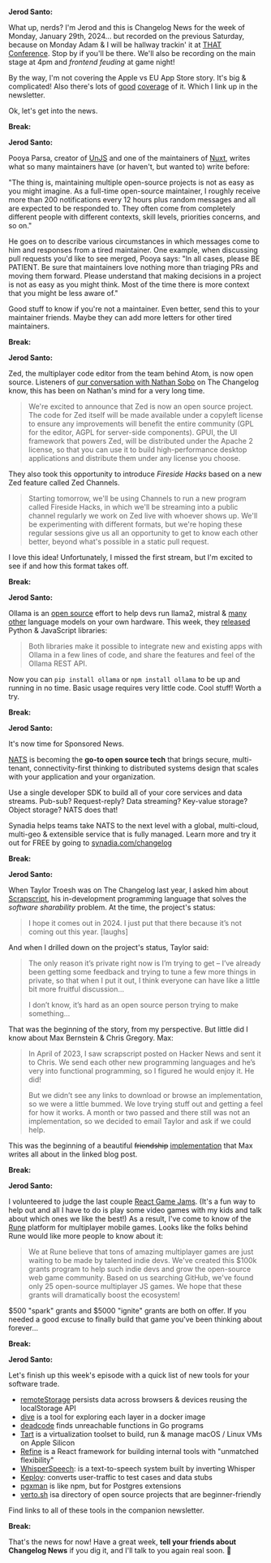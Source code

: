 **Jerod Santo:**

What up, nerds? I'm Jerod and this is Changelog News for the week of Monday, January 29th, 2024... but recorded on the previous Saturday, because on Monday Adam & I will be hallway trackin' it at [THAT Conference](https://thatconference.com/tx/2024/). Stop by if you'll be there. We'll also be recording on the main stage at 4pm and _frontend feuding_ at game night!

By the way, I'm not covering the Apple vs EU App Store story. It's big & complicated! Also there's lots of [good](https://daringfireball.net/2024/01/apples_plans_for_the_dma) [coverage](https://www.theverge.com/2024/1/26/24051823/apple-third-party-app-stores-50-cent-fee) of it. Which I link up in the newsletter.

Ok, let's get into the news.

**Break:**

**Jerod Santo:**

Pooya Parsa, creator of [UnJS](https://unjs.io) and one of the maintainers of [Nuxt](https://github.com/nuxt/nuxt), writes what so many maintainers have (or haven't, but wanted to) write before:

"The thing is, maintaining multiple open-source projects is not as easy as you might imagine. As a full-time open-source maintainer, I roughly receive more than 200 notifications every 12 hours plus random messages and all are expected to be responded to. They often come from completely different people with different contexts, skill levels, priorities concerns, and so on."

He goes on to describe various circumstances in which messages come to him and responses from a tired maintainer. One example, when discussing pull requests you'd like to see merged, Pooya says: "In all cases, please BE PATIENT. Be sure that maintainers love nothing more than triaging PRs and moving them forward. Please understand that making decisions in a project is not as easy as you might think. Most of the time there is more context that you might be less aware of."

Good stuff to know if you're not a maintainer. Even better, send this to your maintainer friends. Maybe they can add more letters for other tired maintainers.

**Break:**

**Jerod Santo:**

Zed, the multiplayer code editor from the team behind Atom, is now open source. Listeners of [our conversation with Nathan Sobo](https://changelog.com/podcast/531) on The Changelog know, this has been on Nathan's mind for a very long time.

> We're excited to announce that Zed is now an open source project. The code for Zed itself will be made available under a copyleft license to ensure any improvements will benefit the entire community (GPL for the editor, AGPL for server-side components). GPUI, the UI framework that powers Zed, will be distributed under the Apache 2 license, so that you can use it to build high-performance desktop applications and distribute them under any license you choose.

They also took this opportunity to introduce _Fireside Hacks_ based on a new Zed feature called Zed Channels.

> Starting tomorrow, we'll be using Channels to run a new program called Fireside Hacks, in which we'll be streaming into a public channel regularly we work on Zed live with whoever shows up. We'll be experimenting with different formats, but we're hoping these regular sessions give us all an opportunity to get to know each other better, beyond what's possible in a static pull request.

I love this idea! Unfortunately, I missed the first stream, but I'm excited to see if and how this format takes off.

**Break:**

**Jerod Santo:**

Ollama is an [open source](https://github.com/ollama/ollama) effort to help devs run llama2, mistral & [many other](https://ollama.ai/library) language models on your own hardware. This week, they [released](https://ollama.ai/blog/python-javascript-libraries) Python & JavaScript libraries:

> Both libraries make it possible to integrate new and existing apps with Ollama in a few lines of code, and share the features and feel of the Ollama REST API.

Now you can `pip install ollama` or `npm install ollama` to be up and running in no time. Basic usage requires very little code. Cool stuff! Worth a try.

**Break:**

**Jerod Santo:**

It's now time for Sponsored News.

[NATS](https://nats.io) is becoming the **go-to open source tech** that brings secure, multi-tenant, connectivity-first thinking to distributed systems design that scales with your application and your organization.

Use a single developer SDK to build all of your core services and data streams. Pub-sub? Request-reply? Data streaming? Key-value storage? Object storage? NATS does that!

Synadia helps teams take NATS to the next level with a global, multi-cloud, multi-geo & extensible service that is fully managed. Learn more and try it out for FREE by going to [synadia.com/changelog](https://synadia.com/changelog)

**Break:**

**Jerod Santo:**

When Taylor Troesh was on The Changelog last year, I asked him about [Scrapscript](https://scrapscript.org), his in-development programming language that solves the _software sharability_ problem. At the time, the project's status:

> I hope it comes out in 2024. I just put that there because it’s not coming out this year. \[laughs\]

And when I drilled down on the project's status, Taylor said:

> The only reason it’s private right now is I’m trying to get – I’ve already been getting some feedback and trying to tune a few more things in private, so that when I put it out, I think everyone can have like a little bit more fruitful discussion…
>
> I don’t know, it’s hard as an open source person trying to make something…

That was the beginning of the story, from my perspective. But little did I know about Max Bernstein & Chris Gregory. Max:

> In April of 2023, I saw scrapscript posted on Hacker News and sent it to Chris. We send each other new programming languages and he’s very into functional programming, so I figured he would enjoy it. He did!
>
> But we didn’t see any links to download or browse an implementation, so we were a little bummed. We love trying stuff out and getting a feel for how it works. A month or two passed and there still was not an implementation, so we decided to email Taylor and ask if we could help.

This was the beginning of a beautiful <strike>friendship</strike> [implementation](https://github.com/tekknolagi/scrapscript) that Max writes all about in the linked blog post.

**Break:**

**Jerod Santo:**

I volunteered to judge the last couple [React Game Jams](https://reactjam.com). (It's a fun way to help out and all I have to do is play some video games with my kids and talk about which ones we like the best!) As a result, I've come to know of the [Rune](https://www.rune.ai) platform for multiplayer mobile games. Looks like the folks behind Rune would like more people to know about it:

> We at Rune believe that tons of amazing multiplayer games are just waiting to be made by talented indie devs. We've created this $100k grants program to help such indie devs and grow the open-source web game community. Based on us searching GitHub, we've found only 25 open-source multiplayer JS games. We hope that these grants will dramatically boost the ecosystem!

$500 "spark" grants and $5000 "ignite" grants are both on offer. If you needed a good excuse to finally build that game you've been thinking about forever...

**Break:**

**Jerod Santo:**

Let's finish up this week's episode with a quick list of new tools for your software trade.

- [remoteStorage](https://remote.storage) persists data across browsers & devices reusing the localStorage API
- [dive](https://github.com/wagoodman/dive) is a tool for exploring each layer in a docker image
- [deadcode](https://go.dev/blog/deadcode) finds unreachable functions in Go programs
- [Tart](https://tart.run) is a virtualization toolset to build, run & manage macOS / Linux VMs on Apple Silicon
- [Refine](https://github.com/refinedev/refine) is a React framework for building internal tools with "unmatched flexibility"
- [WhisperSpeech](https://github.com/collabora/WhisperSpeech): is a text-to-speech system built by inverting Whisper
- [Keploy](https://keploy.io): converts user-traffic to test cases and data stubs
- [pgxman](https://pgxman.com) is like npm, but for Postgres extensions
- [verto.sh](https://www.verto.sh) isa directory of open source projects that are beginner-friendly

Find links to all of these tools in the companion newsletter.

**Break:**

That's the news for now! Have a great week, **tell your friends about Changelog News** if you dig it, and I'll talk to you again real soon. 💚
